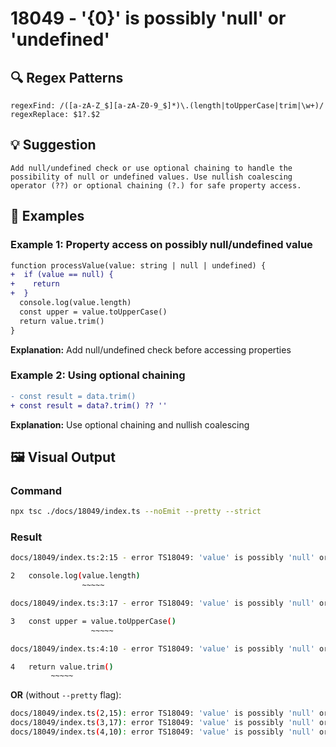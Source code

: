 # 18049 - '{0}' is possibly 'null' or 'undefined'

## 🔍 Regex Patterns
```regex
regexFind: /([a-zA-Z_$][a-zA-Z0-9_$]*)\.(length|toUpperCase|trim|\w+)/
regexReplace: $1?.$2
```

## 💡 Suggestion
```text
Add null/undefined check or use optional chaining to handle the possibility of null or undefined values. Use nullish coalescing operator (??) or optional chaining (?.) for safe property access.
```

## 📝 Examples

### Example 1: Property access on possibly null/undefined value
```diff
function processValue(value: string | null | undefined) {
+  if (value == null) {
+    return
+  }
  console.log(value.length)
  const upper = value.toUpperCase()
  return value.trim()
}
```

**Explanation:** Add null/undefined check before accessing properties

### Example 2: Using optional chaining
```diff
- const result = data.trim()
+ const result = data?.trim() ?? ''
```

**Explanation:** Use optional chaining and nullish coalescing

## 🖼️ Visual Output
### Command
```bash
npx tsc ./docs/18049/index.ts --noEmit --pretty --strict
```

### Result
```bash
docs/18049/index.ts:2:15 - error TS18049: 'value' is possibly 'null' or 'undefined'.

2   console.log(value.length)
                ~~~~~

docs/18049/index.ts:3:17 - error TS18049: 'value' is possibly 'null' or 'undefined'.

3   const upper = value.toUpperCase()
                  ~~~~~

docs/18049/index.ts:4:10 - error TS18049: 'value' is possibly 'null' or 'undefined'.

4   return value.trim()
         ~~~~~
```

**OR** (without `--pretty` flag):

```bash
docs/18049/index.ts(2,15): error TS18049: 'value' is possibly 'null' or 'undefined'.
docs/18049/index.ts(3,17): error TS18049: 'value' is possibly 'null' or 'undefined'.
docs/18049/index.ts(4,10): error TS18049: 'value' is possibly 'null' or 'undefined'.
```
